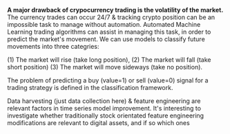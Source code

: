 **A major drawback of crypocurrency trading is the volatility of the market.**
The currency trades can occur 24/7 & tracking crypto position can be an impossible task to manage without automation.
Automated Machine Learning trading algorithms can assist in managing this task, in order to predict the market's movement.
We can use models to classify future movements into three categries:

(1) The market will rise (take long position),
(2) The market will fall (take short position)
(3) The market will move sideways (take no position).

The problem of predicting a buy (value=1) or sell (value=0) signal for a trading strategy is defined in the classification framework.
  
Data harvesting (just data collection here) & feature engineering are relevant factors in time series model improvement.
It's interesting to investigate whether traditionally stock orientated feature engineering modifications are relevant to digital assets, and if so which ones
